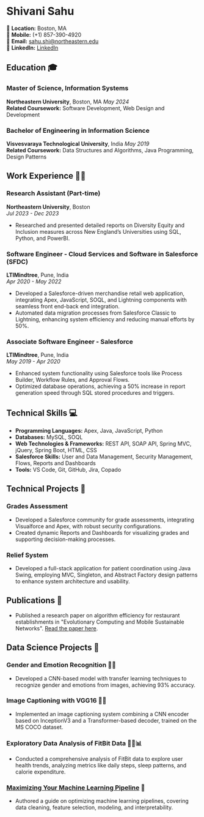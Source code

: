 # Shivani Sahu

📍 **Location:** Boston, MA  
📱 **Mobile:** (+1) 857-390-4920  
📧 **Email:** sahu.shi@northeastern.edu  
🔗 **LinkedIn:** [LinkedIn](https://www.linkedin.com/in/shivani-sahu)  

## Education 🎓

### Master of Science, Information Systems
**Northeastern University**, Boston, MA  _May 2024_  
**Related Coursework:** Software Development, Web Design and Development

### Bachelor of Engineering in Information Science
**Visvesvaraya Technological University**, India  _May 2019_  
**Related Coursework:** Data Structures and Algorithms, Java Programming, Design Patterns

## Work Experience 👩‍💻

### Research Assistant (Part-time)
**Northeastern University**, Boston  
_Jul 2023 - Dec 2023_  
- Researched and presented detailed reports on Diversity Equity and Inclusion measures across New England’s Universities using SQL, Python, and PowerBI.

### Software Engineer - Cloud Services and Software in Salesforce (SFDC)
**LTIMindtree**, Pune, India  
_Apr 2020 - May 2022_  
- Developed a Salesforce-driven merchandise retail web application, integrating Apex, JavaScript, SOQL, and Lightning components with seamless front end-back end integration.
- Automated data migration processes from Salesforce Classic to Lightning, enhancing system efficiency and reducing manual efforts by 50%.

### Associate Software Engineer - Salesforce
**LTIMindtree**, Pune, India  
_May 2019 - Apr 2020_  
- Enhanced system functionality using Salesforce tools like Process Builder, Workflow Rules, and Approval Flows.
- Optimized database operations, achieving a 50% increase in report generation speed through SQL stored procedures and triggers.

## Technical Skills 💻

- **Programming Languages:** Apex, Java, JavaScript, Python
- **Databases:** MySQL, SOQL
- **Web Technologies & Frameworks:** REST API, SOAP API, Spring MVC, jQuery, Spring Boot, HTML, CSS
- **Salesforce Skills:** User and Data Management, Security Management, Flows, Reports and Dashboards
- **Tools:** VS Code, Git, GitHub, Jira, Copado

## Technical Projects 🔧

### Grades Assessment
- Developed a Salesforce community for grade assessments, integrating Visualforce and Apex, with robust security configurations.
- Created dynamic Reports and Dashboards for visualizing grades and supporting decision-making processes.

### Relief System
- Developed a full-stack application for patient coordination using Java Swing, employing MVC, Singleton, and Abstract Factory design patterns to enhance system architecture and usability.

## Publications 📖

- Published a research paper on algorithm efficiency for restaurant establishments in "Evolutionary Computing and Mobile Sustainable Networks". [Read the paper here](https://link.springer.com/chapter/10.1007/978-981-15-5258-8_35).

## Data Science Projects 🚀

### Gender and Emotion Recognition 🧑👧
- Developed a CNN-based model with transfer learning techniques to recognize gender and emotions from images, achieving 93% accuracy.

### Image Captioning with VGG16 📸📝
- Implemented an image captioning system combining a CNN encoder based on InceptionV3 and a Transformer-based decoder, trained on the MS COCO dataset.

### Exploratory Data Analysis of FitBit Data 🏃‍♂️📊
- Conducted a comprehensive analysis of FitBit data to explore user health trends, analyzing metrics like daily steps, sleep patterns, and calorie expenditure.

### [Maximizing Your Machine Learning Pipeline](https://shivanisahu19.medium.com/maximizing-your-machine-learning-pipeline-a-comprehensive-guide-to-data-cleaning-feature-f292d4a7b301) 📘
- Authored a guide on optimizing machine learning pipelines, covering data cleaning, feature selection, modeling, and interpretability.

